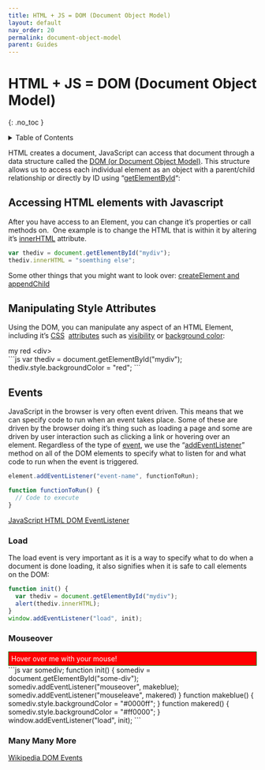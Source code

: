 ```yaml
---
title: HTML + JS = DOM (Document Object Model)
layout: default
nav_order: 20
permalink: document-object-model
parent: Guides
---
```


# HTML + JS = DOM (Document Object Model)
{: .no_toc }

<details closed markdown="block">
  <summary>
    Table of Contents
  </summary>
  {: .text-delta }
- TOC
{:toc}
</details>

HTML creates a document, JavaScript can access that document through a data structure called the [DOM (or Document Object Model)](https://www.w3schools.com/js/js_htmldom.asp). This structure allows us to access each individual element as an object with a parent/child relationship or directly by ID using “[getElementById](https://www.w3schools.com/js/js_htmldom_elements.asp)“:

## Accessing HTML elements with Javascript

After you have access to an Element, you can change it’s properties or call methods on.  One example is to change the HTML that is within it by altering it’s [innerHTML](https://www.w3schools.com/js/js_htmldom_html.asp) attribute.

```js
var thediv = document.getElementById("mydiv");
thediv.innerHTML = "soemthing else";
```

Some other things that you might want to look over: [createElement and appendChild](http://www.w3schools.com/jsref/met_document_createelement.asp)

## Manipulating Style Attributes

Using the DOM, you can manipulate any aspect of an HTML Element, including it’s [CSS](https://www.w3schools.com/js/js_htmldom_css.asp)  [attributes](https://www.w3schools.com/jsref/dom_obj_style.asp) such as [visibility](http://www.w3schools.com/jsref/prop_style_visibility.asp) or [background color](https://www.w3schools.com/jsref/prop_style_backgroundcolor.asp):

<div class="code-example">
  <div id="mydiv">my red &lt;div&gt;</div>
  <script>
    var thediv = document.getElementById("mydiv");
    thediv.style.backgroundColor = "red";
  </script>
</div>
```js
var thediv = document.getElementById("mydiv");
thediv.style.backgroundColor = "red";
```

## Events

JavaScript in the browser is very often event driven. This means that we can specify code to run when an event takes place. Some of these are driven by the browser doing it’s thing such as loading a page and some are driven by user interaction such as clicking a link or hovering over an element. Regardless of the type of [event](https://www.w3schools.com/jsref/dom_obj_event.asp), we use the “[addEventListener](https://www.w3schools.com/js/js_htmldom_eventlistener.asp)” method on all of the DOM elements to specify what to listen for and what code to run when the event is triggered.

```js
element.addEventListener("event-name", functionToRun);

function functionToRun() {
  // Code to execute
}
```

[JavaScript HTML DOM EventListener](http://www.w3schools.com/js/js_htmldom_eventlistener.asp)

### Load

The load event is very important as it is a way to specify what to do when a document is done loading, it also signifies when it is safe to call elements on the DOM:

```js
function init() {
  var thediv = document.getElementById("mydiv");
  alert(thediv.innerHTML);
}
window.addEventListener("load", init);
```

### Mouseover

<div class="code-example">
<div id="some-div" style="border: 1px solid green; padding: 5px; background-color: red; color: white;">Hover over me with your mouse!</div>
<script>
var somediv;
function init() {
  somediv = document.getElementById("some-div");
  somediv.addEventListener("mouseover", makeblue);
  somediv.addEventListener("mouseleave", makered)
}
function makeblue() {
  somediv.style.backgroundColor = "#0000ff";
}
function makered() {
  somediv.style.backgroundColor = "#ff0000";
}
window.addEventListener("load", init);
</script>
</div>
```js
var somediv;
function init() {
  somediv = document.getElementById("some-div");
  somediv.addEventListener("mouseover", makeblue);
  somediv.addEventListener("mouseleave", makered)
}
function makeblue() {
  somediv.style.backgroundColor = "#0000ff";
}
function makered() {
  somediv.style.backgroundColor = "#ff0000";
}
window.addEventListener("load", init);
```

### Many Many More

[Wikipedia DOM Events](http://en.wikipedia.org/wiki/DOM_events)
